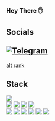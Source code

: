 ### Hey There ✋


## Socials <br><br>[![Telegram](https://img.shields.io/badge/Telegram-blue?style=flat-square&logo=Telegram)](https://t.me/randomedd)

[alt rank](https://www.codewars.com/users/RandomEdd/badges/large)


## Stack


<img src="https://img.shields.io/badge/HTML-2F353B?style=for-the-badge&logo=html5&logoColor=white"/><br>
<img src="https://img.shields.io/badge/CSS-2F353B?style=for-the-badge&logo=css3&logoColor=white"/> <img src="https://img.shields.io/badge/SASS-2F353B?style=for-the-badge&logo=sass&logoColor=white"/> <img src="https://img.shields.io/badge/TAILWIND CSS-2F353B?style=for-the-badge&logo=Tailwind CSS&logoColor=white"/> <img src="https://img.shields.io/badge/STYLED COMPONENTS-2F353B?style=for-the-badge&logo=styled-components&logoColor=white"/><br>
<img src="https://img.shields.io/badge/JAVASCRIPT-2F353B?style=for-the-badge&logo=javascript&logoColor=white"/> <img src="https://img.shields.io/badge/TYPESCRIPT-2F353B?style=for-the-badge&logo=typescript&logoColor=white"/> <img src="https://img.shields.io/badge/REACT-2F353B?style=for-the-badge&logo=react&logoColor=white"/> <img src="https://img.shields.io/badge/REDUX-2F353B?style=for-the-badge&logo=redux&logoColor=white"/> <img src="https://img.shields.io/badge/MOBX-2F353B?style=for-the-badge&logo=mobx&logoColor=white"/> <img src="https://img.shields.io/badge/AXIOS-2F353B?style=for-the-badge&logo=axios&logoColor=white"/><br>
